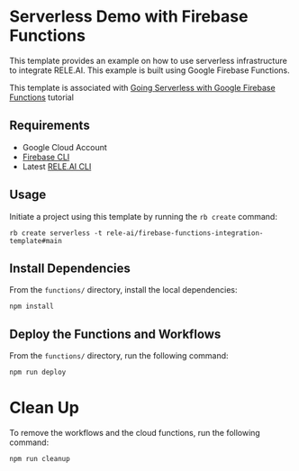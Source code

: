 # Serverless Demo with Firebase Functions

This template provides an example on how to use serverless infrastructure to integrate RELE.AI. This example is built using Google Firebase Functions.

This template is associated with [Going Serverless with Google Firebase Functions](http://docs.rele.ai/tutorials/serverless/gcp-fbf) tutorial

## Requirements
- Google Cloud Account
- [Firebase CLI](https://firebase.google.com/docs/cli)
- Latest [RELE.AI CLI](https://docs.rele.ai/guide/installation)

## Usage

Initiate a project using this template by running the `rb create` command:

```
rb create serverless -t rele-ai/firebase-functions-integration-template#main
```

## Install Dependencies
From the `functions/` directory, install the local dependencies:

```shell
npm install
```

## Deploy the Functions and Workflows

From the `functions/` directory, run the following command:

```shell
npm run deploy
```

# Clean Up

To remove the workflows and the cloud functions, run the following command:

```shell
npm run cleanup
```
